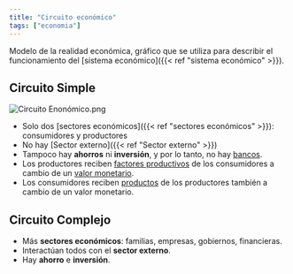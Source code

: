 ```yaml
---
title: "Circuito económico"
tags: ["economia"]
---
```

Modelo de la realidad económica, gráfico que se utiliza para describir el funcionamiento del [sistema económico]({{< ref "sistema económico" >}}).

## Circuito Simple

![Circuito Enonómico.png](#)

- Solo dos [sectores económicos]({{< ref "sectores económicos" >}}): consumidores y productores
- No hay [Sector externo]({{< ref "Sector externo" >}})
- Tampoco hay **ahorros** ni **inversión**, y por lo tanto, no hay [bancos](#).
- Los productores reciben [factores productivos](#) de los consumidores a cambio de un [valor monetario](#).
- Los consumidores reciben [productos](#) de los productores también a cambio de un valor monetario.
## Circuito Complejo
- Más **sectores económicos**: familias, empresas, gobiernos, financieras.
- Interactúan todos con el **sector externo**.
- Hay **ahorro** e **inversión**.